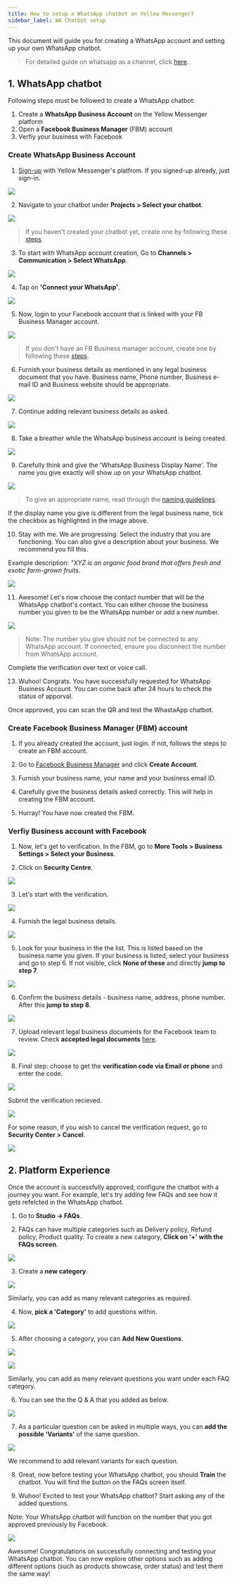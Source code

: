 ```yaml
---
title: How to setup a WhatsApp chatbot on Yellow Messenger?
sidebar_label: WA Chatbot setup
---
```



This document will guide you for creating a WhatsApp account and setting up your own WhatsApp chatbot. 

> For detailed guide on whatsapp as a channel, click [here](https://docs.yellow.ai/docs/cookbooks/whatsapp-channel/whatsapp-channel/).

## 1. WhatsApp chatbot

Following steps must be followed to create a WhatsApp chatbot: 

1. Create a **WhatsApp Business Account** on the Yellow Messenger platform
2. Open a **Facebook Business Manager** (FBM) account
3. Verfiy your business with Facebook

### Create WhatsApp Business Account

1. [Sign-up](http://cloud.yellow.ai/) with Yellow Messenger's platfrom. If you signed-up already, just sign-in.

![](https://cdn.yellowmessenger.com/cBtHl9QjdEtK1619535411755.png)

2. Navigate to your chatbot under **Projects > Select your chatbot**.

![](https://cdn.yellowmessenger.com/98Uohu6oWwTw1619536105368.png)

> If you haven't created your chatbot yet, create one by following these [steps](/docs/cookbooks/getting_started).

3. To start with WhatsApp account creation, Go to **Channels > Communication > Select WhatsApp**.

![](https://cdn.yellowmessenger.com/sXl9Utb0eLlO1619540912699.png)

4. Tap on **'Connect your WhatsApp'**.

![](https://cdn.yellowmessenger.com/MXFhj6YWe2Jv1619542073374.png)

5. Now, login to your Facebook account that is linked with your FB Business Manager account.

![](https://cdn.yellowmessenger.com/xluqZo9ktZSa1619783923015.png)

> If you don't have an FB Business manager account, create one by following these [steps](https://business.facebook.com/).

6. Furnish your business details as mentioned in any legal business document that you have. Business name, Phone number, Business e-mail ID and Business website should be appropriate.

![](https://cdn.yellowmessenger.com/YpiFVbVRDBT21619784836090.png)



7. Continue adding relevant business details as asked.

![](https://cdn.yellowmessenger.com/UiWxV4eDz0Rh1619785303495.png)

8. Take a breather while the WhatsApp business account is being created.

![](https://cdn.yellowmessenger.com/rYx7igVPuZYb1619785627342.png)

9. Carefully think and give the 'WhatsApp Business Display Name'. The name you give exactly will show up on your WhatsApp chatbot.

![](https://cdn.yellowmessenger.com/SQtCesZ8EI8a1619792169449.png)

> To give an appropriate name, read through the [naming guidelines](https://developers.facebook.com/docs/whatsapp/guides/display-name/).

If the display name you give is different from the legal business name, tick the checkbox as highlighted in the image above.

10. Stay with me. We are progressing. Select the industry that you are functioning. You can also give a description about your business. We recommend you fill this.

Example description: _"XYZ is an organic food brand that offers fresh and exotic farm-grown fruits._

![](https://cdn.yellowmessenger.com/NLe7zcub7VU51619794609099.png)

11. Awesome! Let's now choose the contact number that will be the WhatsApp chatbot's contact. You can either choose the business number you given to be the WhatsApp number or add a new number.

![](https://cdn.yellowmessenger.com/G1yAjNffVoEr1619802704253.png)

> Note: The number you give should not be connected to any WhatsApp account. If connected, ensure you disconnect the number from WhatsApp account.

Complete the verification over text or voice call.

13. Wuhoo! Congrats. You have successfully requested for WhatsApp Business Account. You can come back after 24 hours to check the status of apporval.

Once approved, you can scan the QR and test the WhastaApp chatbot.

### Create Facebook Business Manager (FBM) account

1. If you already created the account, just login. If not, follows the steps to create an FBM account.

2. Go to [Facebook Business Manager](https://business.facebook.com/overview) and click **Create Account**.

3. Furnish your business name, your name and your business email ID.

4. Carefully give the business details asked correctly. This will help in creating the FBM account.

5. Hurray! You have now created the FBM.

### Verfiy Business account with Facebook

1. Now, let's get to verification. In the FBM, go to **More Tools > Business Settings > Select your Business**.

2. Click on **Security Centre**.

![](https://cdn.yellowmessenger.com/KkAtqbeljfoI1620219338763.png)

3. Let's start with the verification.

![](https://cdn.yellowmessenger.com/4lUE9WFC5jTX1620219352063.png)

4. Furnish the legal business details.

![](https://cdn.yellowmessenger.com/gv6oqZD4PnBQ1620219366519.png)

5. Look for your business in the the list. This is listed based on the business name you given. If your business is listed, select your business and go to step 6. If not visible, click **None of these** and directly **jump to step 7**.

![](https://cdn.yellowmessenger.com/NOqzxCypg7kz1620219379343.png)

6. Confirm the business details - business name, address, phone number. After this **jump to step 8**.

![](https://cdn.yellowmessenger.com/87AUS5pRIYWd1620223310056.png)

7. Upload relevant legal business documents for the Facebook team to review. Check **accepted legal documents** [here](https://www.facebook.com/business/help/159334372093366).

![](https://cdn.yellowmessenger.com/2mIxHaK9h8Ci1620219423439.png)

8. Final step: choose to get the **verification code via Email or phone** and enter the code.

![](https://cdn.yellowmessenger.com/fSpzqe5pizfV1620229125763.png)

Submit the verification recieved.

![](https://cdn.yellowmessenger.com/A0oGT8lwHe2s1620229140125.png)

For some reason, if you wish to cancel the verification request, go to **Security Center > Cancel**.

![](https://cdn.yellowmessenger.com/e1sHK0iR65w91620229510980.png)

## 2. Platform Experience

Once the account is successfully approved, configure the chatbot with a journey you want. For example, let's try adding few FAQs and see how it gets refelcted in the WhatsApp chatbot.

1. Go to **Studio -> FAQs**.

2. FAQs can have multiple categories such as Delivery policy, Refund policy, Product quality. To create a new category, **Click on '+' with the FAQs screen**.

![](https://cdn.yellowmessenger.com/9Fs4AGsK4eE61621348717008.png)

3. Create a **new category**.

![](https://cdn.yellowmessenger.com/c9BkdVzPuU4X1621348684735.png)

Similarly, you can add as many relevant categories as required.

4. Now, **pick a 'Category'** to add questions within.

![](https://cdn.yellowmessenger.com/NuDtN4RpAkac1621348670878.png)

5. After choosing a category, you can **Add New Questions**.

![](https://cdn.yellowmessenger.com/ps4qScjaoGqI1621348740566.png)

![](https://cdn.yellowmessenger.com/RqBpexxNa6iS1621348659762.png)

Similarly, you can add as many relevant questions you want under each FAQ category.

6. You can see the the Q & A that you added as below.

![](https://cdn.yellowmessenger.com/ZLQ2ToYpxGDI1621348650914.png)

7. As a particular question can be asked in multiple ways, you can **add the possible 'Variants'** of the same question.

![](https://cdn.yellowmessenger.com/57fxwswxtysU1621348636393.png)

We recommend to add relevant variants for each question.

8. Great, now before testing your WhatsApp chatbot, you should **Train** the chatbot. You will find the button on the FAQs screen itself.

9. Wuhoo! Excited to test your WhatsApp chatbot? Start asking any of the added questions.

Note: Your WhatsApp chatbot will function on the number that you got approved previously by Facebook.

![](https://cdn.yellowmessenger.com/KMPmiULy5ARX1621420053934.png)

Awesome! Congratulations on successfully connecting and testing your WhatsApp chatbot. You can now explore other options such as adding different options (such as products showcase, order status) and test them the same way!
